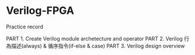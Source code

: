 # Verilog-FPGA
Practice record

PART 1. Create Verilog module archetecture and operator
PART 2. Verilog 行為描述(always) & 循序指令(if-else & case)
PART 3. Verilog design overview
